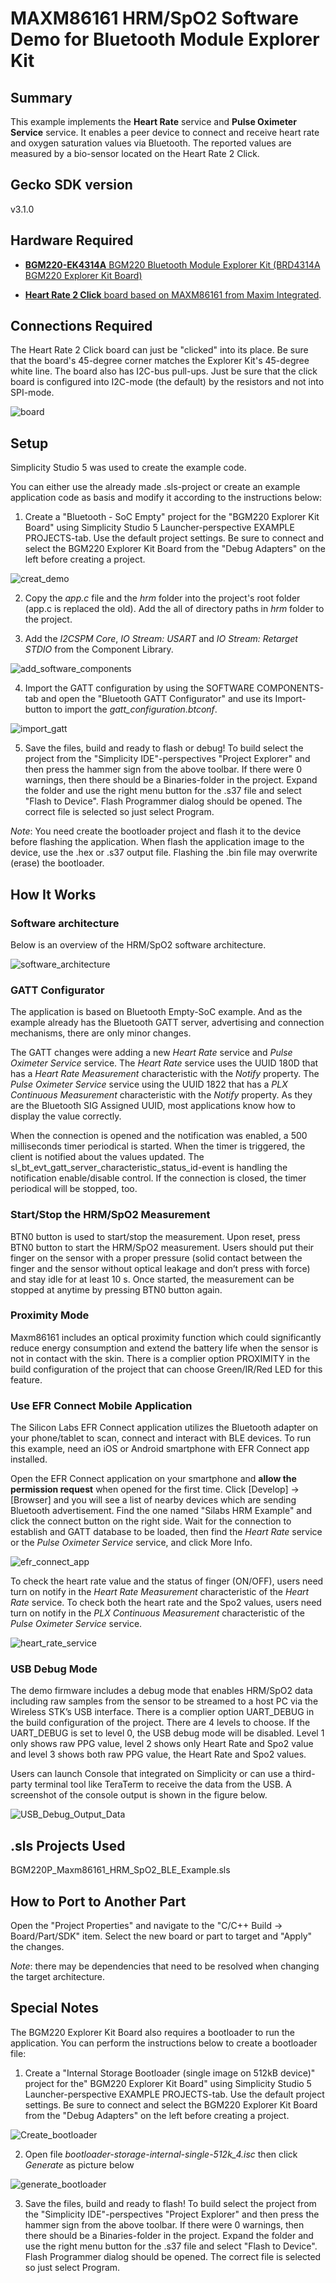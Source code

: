 # MAXM86161 HRM/SpO2 Software Demo for Bluetooth Module Explorer Kit #

## Summary ##

This example implements the **Heart Rate** service and **Pulse Oximeter Service** service. It enables a peer device to connect and receive heart rate and oxygen saturation values via Bluetooth. The reported values are measured by a bio-sensor located on the Heart Rate 2 Click.

## Gecko SDK version ##

v3.1.0

## Hardware Required ##

- [**BGM220-EK4314A** BGM220 Bluetooth Module Explorer Kit (BRD4314A BGM220 Explorer Kit Board)](https://www.silabs.com/development-tools/wireless/bluetooth/bgm220-explorer-kit)

- [**Heart Rate 2 Click** board based on MAXM86161 from Maxim Integrated](https://www.mikroe.com/heart-rate-2-click).

## Connections Required ##

The Heart Rate 2 Click board can just be "clicked" into its place. Be sure that the board's 45-degree corner matches the Explorer Kit's 45-degree white line. The board also has I2C-bus pull-ups. Just be sure that the click board is configured into I2C-mode (the default) by the resistors and not into SPI-mode.

![board](doc/board.png "Connections bitween BGM220-EK4314A board and Heart Rate 2 Click board")

## Setup ##

Simplicity Studio 5 was used to create the example code.

You can either use the already made .sls-project or create an example application code as basis and modify it according to the instructions below: 

1. Create a "Bluetooth - SoC Empty" project for the "BGM220 Explorer Kit Board" using Simplicity Studio 5 Launcher-perspective EXAMPLE PROJECTS-tab. Use the default project settings. Be sure to connect and select the BGM220 Explorer Kit Board from the "Debug Adapters" on the left before creating a project.

![creat_demo](doc/creat_demo.png "Create a Bluetooth - SoC Empty project")

2. Copy the *app.c* file and the *hrm* folder into the project's root folder (app.c is replaced the old). Add the all of directory paths in *hrm* folder to the project.

3. Add the *I2CSPM Core*, *IO Stream: USART* and *IO Stream: Retarget STDIO* from the Component Library.

![add_software_components](doc/add_software_components.png "add software components")

4. Import the GATT configuration by using the SOFTWARE COMPONENTS-tab and open the "Bluetooth GATT Configurator" and use its Import-button to import the *gatt_configuration.btconf*.

![import_gatt](doc/import_gatt.png "Import the GATT configuration")

5. Save the files, build and ready to flash or debug! To build select the project from the "Simplicity IDE"-perspectives "Project Explorer" and then press the hammer sign from the above toolbar. If there were 0 warnings, then there should be a Binaries-folder in the project. Expand the folder and use the right menu button for the .s37 file and select "Flash to Device". Flash Programmer dialog should be opened. The correct file is selected so just select Program.

*Note*: You need create the bootloader project and flash it to the device before flashing the application. When flash the application image to the device, use the .hex or .s37 output file. Flashing the .bin file may overwrite (erase) the bootloader.

## How It Works ##

### Software architecture ###

Below is an overview of the HRM/SpO2 software architecture.

![software_architecture](doc/software_architecture.png "software architecture")

### GATT Configurator ###

The application is based on Bluetooth Empty-SoC example. And as the example already has the Bluetooth GATT server, advertising and connection mechanisms, there are only minor changes.

The GATT changes were adding a new *Heart Rate* service and *Pulse Oximeter Service* service. The *Heart Rate* service uses the UUID 180D that has a *Heart Rate Measurement* characteristic with the *Notify* property. The *Pulse Oximeter Service* service using the UUID 1822 that has a *PLX Continuous Measurement* characteristic with the *Notify* property. As they are the Bluetooth SIG Assigned UUID, most applications know how to display the value correctly. 

When the connection is opened and the notification was enabled, a 500 milliseconds timer periodical is started. When the timer is triggered, the client is notified about the values updated. The sl_bt_evt_gatt_server_characteristic_status_id-event is handling the notification enable/disable control. If the connection is closed, the timer periodical will be stopped, too.

### Start/Stop the HRM/SpO2 Measurement ###
BTN0 button is used to start/stop the measurement. Upon reset, press BTN0 button to start the HRM/SpO2 measurement. Users should put their finger on the sensor with a proper pressure (solid contact between the finger and the sensor without optical leakage and don’t press with force) and stay idle for at least 10 s. Once started, the measurement can be stopped at anytime by pressing BTN0 button again.

### Proximity Mode ###

Maxm86161 includes an optical proximity function which could significantly reduce energy consumption and extend the battery life when the sensor is not in contact with the skin. There is a complier option PROXIMITY in the build configuration of the project that can choose Green/IR/Red LED for this feature.

### Use EFR Connect Mobile Application ###

The Silicon Labs EFR Connect application utilizes the Bluetooth adapter on your phone/tablet to scan, connect and interact with BLE devices. To run this example, need an iOS or Android smartphone with EFR Connect app installed.

Open the EFR Connect application on your smartphone and **allow the permission request** when opened for the first time. Click [Develop] -> [Browser] and you will see a list of nearby devices which are sending Bluetooth advertisement. Find the one named "Silabs HRM Example" and click the connect button on the right side. Wait for the connection to establish and GATT database to be loaded, then find the *Heart Rate* service or the *Pulse Oximeter Service* service, and click More Info. 

![efr_connect_app](doc/efr_connect_app.png "EFR Connect app")

To check the heart rate value and the status of finger (ON/OFF), users need turn on notify in the *Heart Rate Measurement* characteristic of the *Heart Rate* service. To check both the heart rate and the Spo2 values, users need turn on notify in the *PLX Continuous Measurement* characteristic of the *Pulse Oximeter Service* service.

![heart_rate_service](doc/heart_rate_service.png "heart rate service")

### USB Debug Mode ###

The demo firmware includes a debug mode that enables HRM/SpO2 data including raw samples from the sensor to be streamed to a host PC via the Wireless STK’s USB interface. There is a complier option UART_DEBUG in the build configuration of the project. There are 4 levels to choose. If the UART_DEBUG is set to level 0, the USB debug mode will be disabled. Level 1 only shows raw PPG value, level 2 shows only Heart Rate and Spo2 value and level 3 shows both raw PPG value, the Heart Rate and Spo2 values.

Users can launch Console that integrated on Simplicity or can use a third-party terminal tool like TeraTerm to receive the data from the USB. A screenshot of the console output is shown in the figure below.

![USB_Debug_Output_Data](doc/USB_Debug_Output_Data.png "USB Debug Output Data")

## .sls Projects Used ##

BGM220P_Maxm86161_HRM_SpO2_BLE_Example.sls

## How to Port to Another Part ##

Open the "Project Properties" and navigate to the "C/C++ Build -> Board/Part/SDK" item. Select the new board or part to target and "Apply" the changes. 

*Note*: there may be dependencies that need to be resolved when changing the target architecture.

## Special Notes ##

The BGM220 Explorer Kit Board also requires a bootloader to run the application. You can perform the instructions below to create a bootloader file:

1. Create a "Internal Storage Bootloader (single image on 512kB device)" project for the" BGM220 Explorer Kit Board" using Simplicity Studio 5 Launcher-perspective EXAMPLE PROJECTS-tab. Use the default project settings. Be sure to connect and select the BGM220 Explorer Kit Board from the "Debug Adapters" on the left before creating a project.

![Create_bootloader](doc/Create_bootloader.png "Create bootloader file")

2. Open file *bootloader-storage-internal-single-512k_4.isc* then click *Generate* as picture below

![generate_bootloader](doc/generate_bootloader.png "Generate bootloader file")

3. Save the files, build and ready to flash! To build select the project from the "Simplicity IDE"-perspectives "Project Explorer" and then press the hammer sign from the above toolbar. If there were 0 warnings, then there should be a Binaries-folder in the project. Expand the folder and use the right menu button for the .s37 file and select "Flash to Device". Flash Programmer dialog should be opened. The correct file is selected so just select Program.
